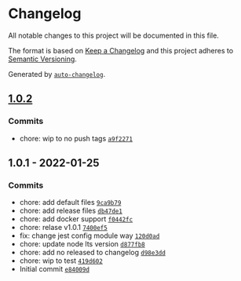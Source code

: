 # Changelog

All notable changes to this project will be documented in this file.

The format is based on [Keep a Changelog](https://keepachangelog.com/en/1.0.0/)
and this project adheres to [Semantic Versioning](https://semver.org/spec/v2.0.0.html).

Generated by [`auto-changelog`](https://github.com/CookPete/auto-changelog).

## [1.0.2](https://github.com/themakunga/nofollow/compare/1.0.1...1.0.2)

### Commits

- chore: wip to no push tags [`a9f2271`](https://github.com/themakunga/nofollow/commit/a9f2271f1563267b24dcd0ca50eeb5f960c24c8c)

## 1.0.1 - 2022-01-25

### Commits

- chore: add default files [`9ca9b79`](https://github.com/themakunga/nofollow/commit/9ca9b792d17a74a0d8e4fafc9ad24ba900be3747)
- chore: add release files [`db47de1`](https://github.com/themakunga/nofollow/commit/db47de13d8f35bf406fb9d701eeb6d2c9ef170de)
- chore: add docker support [`f0442fc`](https://github.com/themakunga/nofollow/commit/f0442fccafb94ccb60a58047383ab43b8f69f01c)
- chore: relase v1.0.1 [`7400ef5`](https://github.com/themakunga/nofollow/commit/7400ef54f1cc688ebbf10f2fbd24d5ef13d97819)
- fix: change jest config module way [`120d0ad`](https://github.com/themakunga/nofollow/commit/120d0ad8169280ebefac827c40df018a464c4540)
- chore: update node lts version [`d877fb8`](https://github.com/themakunga/nofollow/commit/d877fb84bbb86feca6341d510153895f558f107e)
- chore: add no released to changelog [`d98e3dd`](https://github.com/themakunga/nofollow/commit/d98e3dd9d01f15d7676c6dea98b1a23af9f65df7)
- chore: wip to test [`419d602`](https://github.com/themakunga/nofollow/commit/419d6020477f3ce6c0c3ec519436d3b621591235)
- Initial commit [`e84009d`](https://github.com/themakunga/nofollow/commit/e84009d3310e6f8b299d10d498b9bf320f555095)
